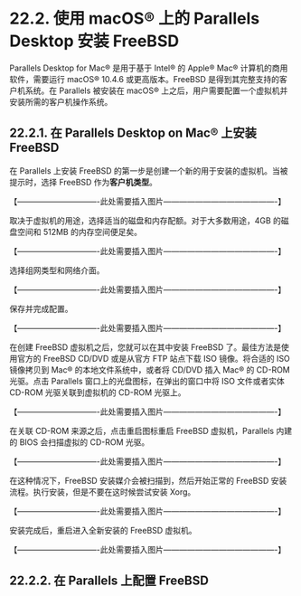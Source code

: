 # 22.2. 使用 macOS® 上的 Parallels Desktop 安装 FreeBSD

Parallels Desktop for Mac® 是用于基于 Intel® 的 Apple® Mac® 计算机的商用软件，需要运行 macOS® 10.4.6 或更高版本。FreeBSD 是得到其完整支持的客户机系统。在 Parallels 被安装在 macOS® 上之后，用户需要配置一个虚拟机并安装所需的客户机操作系统。

## 22.2.1. 在 Parallels Desktop on Mac® 上安装 FreeBSD

在 Parallels 上安装 FreeBSD 的第一步是创建一个新的用于安装的虚拟机。当被提示时，选择 FreeBSD 作为**客户机类型**。

【——————————-此处需要插入图片­——————————————-】

取决于虚拟机的用途，选择适当的磁盘和内存配额。对于大多数用途，4GB 的磁盘空间和 512MB 的内存空间便足矣。

【——————————-此处需要插入图片­——————————————-】

选择组网类型和网络介面。

【——————————-此处需要插入图片­——————————————-】

保存并完成配置。

【——————————-此处需要插入图片­——————————————-】

在创建 FreeBSD 虚拟机之后，您就可以在其中安装 FreeBSD 了。最佳方法是使用官方的 FreeBSD CD/DVD 或是从官方 FTP 站点下载 ISO 镜像。将合适的 ISO 镜像拷贝到 Mac® 的本地文件系统中，或者将 CD/DVD 插入 Mac® 的 CD-ROM 光驱。点击 Parallels 窗口上的光盘图标，在弹出的窗口中将 ISO 文件或者实体 CD-ROM 光驱关联到虚拟机的 CD-ROM 光驱上。

【——————————-此处需要插入图片­——————————————-】

在关联 CD-ROM 来源之后，点击重启图标重启 FreeBSD 虚拟机，Parallels 内建的 BIOS 会扫描虚拟的 CD-ROM 光驱。

【——————————-此处需要插入图片­——————————————-】

在这种情况下，FreeBSD 安装媒介会被扫描到，然后开始正常的 FreeBSD 安装流程。执行安装，但是不要在这时候尝试安装 Xorg。

【——————————-此处需要插入图片­——————————————-】

安装完成后，重启进入全新安装的 FreeBSD 虚拟机。

【——————————-此处需要插入图片­——————————————-】

## 22.2.2. 在 Parallels 上配置 FreeBSD

<!--
TODO: not finished!
-->